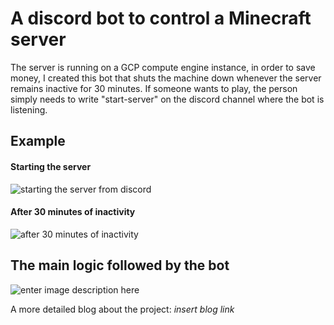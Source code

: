 # A discord bot to control a Minecraft server

The server is running on a GCP compute engine instance, in order to save money, I created this bot that shuts the machine down whenever the server remains inactive for 30 minutes. If someone wants to play, the person simply needs to write "start-server" on the discord channel where the bot is listening.

## Example

#### Starting the server
![starting the server from discord](https://admin.francisco-calixto.com/static/start_server.png)


#### After 30 minutes of inactivity
![after 30 minutes of inactivity](https://admin.francisco-calixto.com/static/shut_down.png)

## The main logic followed by the bot

![enter image description here](https://admin.francisco-calixto.com/static/server_bot_discord_logic.svg)

A more detailed blog about the project: _insert blog link_
